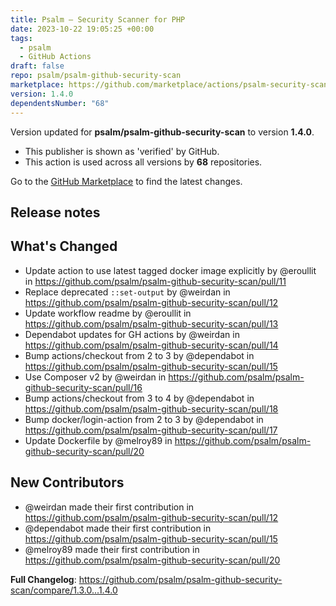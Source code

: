 ```yaml
---
title: Psalm – Security Scanner for PHP
date: 2023-10-22 19:05:25 +00:00
tags:
  - psalm
  - GitHub Actions
draft: false
repo: psalm/psalm-github-security-scan
marketplace: https://github.com/marketplace/actions/psalm-security-scanner-for-php
version: 1.4.0
dependentsNumber: "68"
---
```



Version updated for **psalm/psalm-github-security-scan** to version **1.4.0**.
- This publisher is shown as 'verified' by GitHub.
- This action is used across all versions by **68** repositories.

Go to the [GitHub Marketplace](https://github.com/marketplace/actions/psalm-security-scanner-for-php) to find the latest changes.

## Release notes

## What's Changed
* Update action to use latest tagged docker image explicitly by @eroullit in https://github.com/psalm/psalm-github-security-scan/pull/11
* Replace deprecated `::set-output` by @weirdan in https://github.com/psalm/psalm-github-security-scan/pull/12
* Update workflow readme by @eroullit in https://github.com/psalm/psalm-github-security-scan/pull/13
* Dependabot updates for GH actions by @weirdan in https://github.com/psalm/psalm-github-security-scan/pull/14
* Bump actions/checkout from 2 to 3 by @dependabot in https://github.com/psalm/psalm-github-security-scan/pull/15
* Use Composer v2 by @weirdan in https://github.com/psalm/psalm-github-security-scan/pull/16
* Bump actions/checkout from 3 to 4 by @dependabot in https://github.com/psalm/psalm-github-security-scan/pull/18
* Bump docker/login-action from 2 to 3 by @dependabot in https://github.com/psalm/psalm-github-security-scan/pull/17
* Update Dockerfile by @melroy89 in https://github.com/psalm/psalm-github-security-scan/pull/20

## New Contributors
* @weirdan made their first contribution in https://github.com/psalm/psalm-github-security-scan/pull/12
* @dependabot made their first contribution in https://github.com/psalm/psalm-github-security-scan/pull/15
* @melroy89 made their first contribution in https://github.com/psalm/psalm-github-security-scan/pull/20

**Full Changelog**: https://github.com/psalm/psalm-github-security-scan/compare/1.3.0...1.4.0
